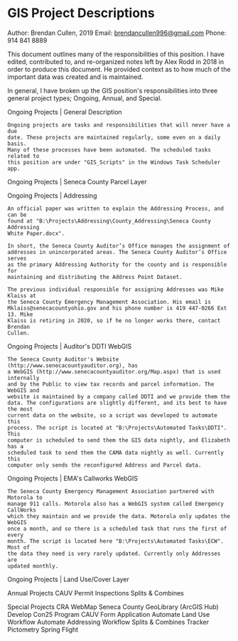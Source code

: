 # GIS Project Descriptions
Author: Brendan Cullen, 2019
Email: brendancullen996@gmail.com
Phone: 914 841 8889

This document outlines many of the responsibilities of this position.
I have edited, contributed to, and re-organized notes left by Alex Rodd in 2018
in order to produce this document. He provided context as to how much of the
important data was created and is maintained.


In general, I have broken up the GIS position's responsibilities into three
general project types; Ongoing, Annual, and Special.



Ongoing Projects | General Description

	Ongoing projects are tasks and responsibilities that will never have a due
	date. These projects are maintained regularly, some even on a daily basis.
	Many of these processes have been automated. The scheduled tasks related to
	this position are under "GIS_Scripts" in the Windows Task Scheduler app.

Ongoing Projects | Seneca County Parcel Layer


Ongoing Projects | Addressing

	An official paper was written to explain the Addressing Process, and can be
	found at "B:\Projects\Addressing\County_Addressing\Seneca County Addressing
	White Paper.docx".

	In short, the Seneca County Auditor’s Office manages the assignment of
	addresses in unincorporated areas. The Seneca County Auditor’s Office serves
	as the primary Addressing Authority for the county and is responsible for
	maintaining and distributing the Address Point Dataset.

	The previous individual responsible for assigning Addresses was Mike Klaiss at
	the Seneca County Emergency Management Association. His email is
	Mklaiss@senecacountyohio.gov and his phone number is 419 447-0266 Ext 13. Mike
	Klaiss is retiring in 2020, so if he no longer works there, contact Brendan
	Cullen.


Ongoing Projects | Auditor's DDTI WebGIS

	The Seneca County Auditor's Website (http://www.senecacountyauditor.org), has
	a WebGIS (http://www.senecacountyauditor.org/Map.aspx) that is used internally
	and by the Public to view tax records and parcel information. The WebGIS and
	website is maintained by a company called DDTI and we provide them the
	data. The configurations are slightly different, and its best to have the most
	current data on the website, so a script was developed to automate this
	process. The script is located at "B:\Projects\Automated Tasks\DDTI". This
	computer is scheduled to send them the GIS data nightly, and Elizabeth has a
	scheduled task to send them the CAMA data nightly as well. Currently this
	computer only sends the reconfigured Address and Parcel data.


Ongoing Projects | EMA's Callworks WebGIS

	The Seneca County Emergency Management Association partnered with Motorola to
	manage 911 calls. Motorola also has a WebGIS system called Emergency CallWorks
	which they maintain and we provide the data. Motorola only updates the WebGIS
	once a month, and so there is a scheduled task that runs the first of every
	month. The script is located here "B:\Projects\Automated Tasks\ECW". Most of
	the data they need is very rarely updated. Currently only Addresses are
	updated monthly.


Ongoing Projects | Land Use/Cover Layer


Annual Projects
	CAUV
	Permit Inspections
	Splits & Combines

Special Projects
	CRA WebMap
	Seneca County GeoLibrary (ArcGIS Hub)
	Develop Con25 Program
	CAUV Form Application
	Automate Land Use Workflow
	Automate Addressing Workflow
	Splits & Combines Tracker
	Pictometry Spring Flight
